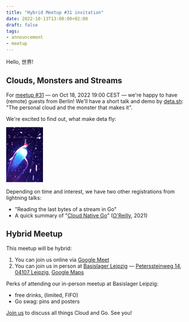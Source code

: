 ```yaml
---
title: "Hybrid Meetup #31 invitation"
date: 2022-10-13T13:00:00+02:00
draft: false
tags:
- announcement
- meetup
---
```


Hello, 世界!

## Clouds, Monsters and Streams

For [meetup #31](https://www.meetup.com/leipzig-golang/events/282941951/)
&mdash; on Oct 18, 2022 19:00 CEST &mdash; we're happy to have (remote) guests
from Berlin! We'll have a short talk and demo by
[deta.sh](https://www.deta.sh/): "The personal cloud and the monster that makes
it".

We're excited to find out, what make deta fly:

[![](/images/flying-20.gif)](https://www.deta.sh/)

Depending on time and interest, we have two other registrations from lightning talks:

* "Reading the last bytes of a stream in Go"
* A quick summary of "[Cloud Native Go](https://learning.oreilly.com/library/view/cloud-native-go/9781492076322/)" ([O'Reilly](https://www.oreilly.com/pub/cpc/323592), 2021)


## Hybrid Meetup

This meetup will be hybrid:

1. You can join us online via [Google Meet](https://meet.google.com/vxs-hhus-aoe)
2. You can join us in person at [Basislager Leipzig](https://www.basislager.co/) &mdash; [Peterssteinweg 14, 04107 Leipzig](https://www.openstreetmap.org/node/3504864558), [Google Maps](https://g.page/basislager-leipzig?share)

Perks of attending our in-person meetup at Basislager Leipzig:

* free drinks, (limited, FIFO)
* Go swag: pins and posters


[Join us](https://www.meetup.com/leipzig-golang/events/282941951/) to discuss all things Cloud and Go. See you!


<!--

TODO: outreach.

* [ ] slack

-->
